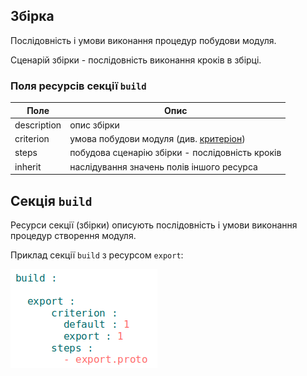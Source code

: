## Збірка

Послідовність і умови виконання процедур побудови модуля.

Сценарій збірки - послідовність виконання кроків в збірці. 

### Поля ресурсів секції `build`  

| Поле          | Опис                                                             |
|---------------|------------------------------------------------------------------|
| description   | опис збірки                                                      |  
| criterion     | умова побудови модуля (див. [критеріон](Criterions.md))          |
| steps         | побудова сценарію збірки - послідовність кроків                  |
| inherit       | наслідування значень полів іншого ресурса                        |

## Секція <code>build</code> 

Ресурси секції (збірки) описують послідовність і умови виконання процедур створення модуля.  

Приклад секції `build` з ресурсом `export`: 

![build.section.png](./Images/build.section.png)